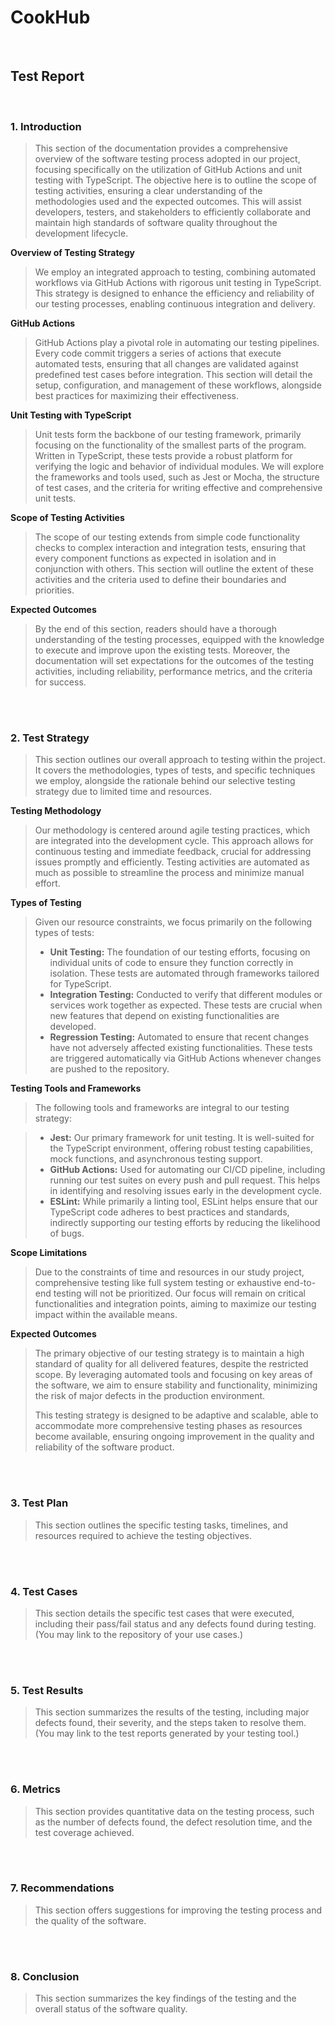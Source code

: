 # CookHub
<br>

## Test Report
<br>

### 1. Introduction
> This section of the documentation provides a comprehensive overview of the software testing process adopted in our project, focusing specifically on the utilization of GitHub Actions and unit testing with TypeScript. The objective here is to outline the scope of testing activities, ensuring a clear understanding of the methodologies used and the expected outcomes. This will assist developers, testers, and stakeholders to efficiently collaborate and maintain high standards of software quality throughout the development lifecycle.

**Overview of Testing Strategy**  
> We employ an integrated approach to testing, combining automated workflows via GitHub Actions with rigorous unit testing in TypeScript. This strategy is designed to enhance the efficiency and reliability of our testing processes, enabling continuous integration and delivery.

**GitHub Actions**  
> GitHub Actions play a pivotal role in automating our testing pipelines. Every code commit triggers a series of actions that execute automated tests, ensuring that all changes are validated against predefined test cases before integration. This section will detail the setup, configuration, and management of these workflows, alongside best practices for maximizing their effectiveness.

**Unit Testing with TypeScript**  
> Unit tests form the backbone of our testing framework, primarily focusing on the functionality of the smallest parts of the program. Written in TypeScript, these tests provide a robust platform for verifying the logic and behavior of individual modules. We will explore the frameworks and tools used, such as Jest or Mocha, the structure of test cases, and the criteria for writing effective and comprehensive unit tests.

**Scope of Testing Activities**  
> The scope of our testing extends from simple code functionality checks to complex interaction and integration tests, ensuring that every component functions as expected in isolation and in conjunction with others. This section will outline the extent of these activities and the criteria used to define their boundaries and priorities.

**Expected Outcomes**  
> By the end of this section, readers should have a thorough understanding of the testing processes, equipped with the knowledge to execute and improve upon the existing tests. Moreover, the documentation will set expectations for the outcomes of the testing activities, including reliability, performance metrics, and the criteria for success.

<br><br>

### 2. Test Strategy
> This section outlines our overall approach to testing within the project. It covers the methodologies, types of tests, and specific techniques we employ, alongside the rationale behind our selective testing strategy due to limited time and resources.

**Testing Methodology**  
> Our methodology is centered around agile testing practices, which are integrated into the development cycle. This approach allows for continuous testing and immediate feedback, crucial for addressing issues promptly and efficiently. Testing activities are automated as much as possible to streamline the process and minimize manual effort.

**Types of Testing**  
> Given our resource constraints, we focus primarily on the following types of tests:
> 
> - **Unit Testing:** The foundation of our testing efforts, focusing on individual units of code to ensure they function correctly in isolation. These tests are automated through frameworks tailored for TypeScript.
> - **Integration Testing:** Conducted to verify that different modules or services work together as expected. These tests are crucial when new features that depend on existing functionalities are developed.
> - **Regression Testing:** Automated to ensure that recent changes have not adversely affected existing functionalities. These tests are triggered automatically via GitHub Actions whenever changes are pushed to the repository.

**Testing Tools and Frameworks**  
> The following tools and frameworks are integral to our testing strategy:

> - **Jest:** Our primary framework for unit testing. It is well-suited for the TypeScript environment, offering robust testing capabilities, mock functions, and asynchronous testing support.
> - **GitHub Actions:** Used for automating our CI/CD pipeline, including running our test suites on every push and pull request. This helps in identifying and resolving issues early in the development cycle.
> - **ESLint:** While primarily a linting tool, ESLint helps ensure that our TypeScript code adheres to best practices and standards, indirectly supporting our testing efforts by reducing the likelihood of bugs.

**Scope Limitations**  
> Due to the constraints of time and resources in our study project, comprehensive testing like full system testing or exhaustive end-to-end testing will not be prioritized. Our focus will remain on critical functionalities and integration points, aiming to maximize our testing impact within the available means.

**Expected Outcomes**  
> The primary objective of our testing strategy is to maintain a high standard of quality for all delivered features, despite the restricted scope. By leveraging automated tools and focusing on key areas of the software, we aim to ensure stability and functionality, minimizing the risk of major defects in the production environment.
>
> This testing strategy is designed to be adaptive and scalable, able to accommodate more comprehensive testing phases as resources become available, ensuring ongoing improvement in the quality and reliability of the software product.

<br><br>

### 3. Test Plan
> This section outlines the specific testing tasks, timelines, and resources required to achieve the testing objectives.

<br><br>

### 4. Test Cases
> This section details the specific test cases that were executed, including their pass/fail status and any defects found during testing. (You may link to the repository of your use cases.)

<br><br>

### 5. Test Results 
> This section summarizes the results of the testing, including major defects found, their severity, and the steps taken to resolve them. (You may link to the test reports generated by your testing tool.)

<br><br>

### 6. Metrics
> This section provides quantitative data on the testing process, such as the number of defects found, the defect resolution time, and the test coverage achieved.

<br><br>

### 7. Recommendations
> This section offers suggestions for improving the testing process and the quality of the software.


<br><br>

### 8. Conclusion
> This section summarizes the key findings of the testing and the overall status of the software quality.

